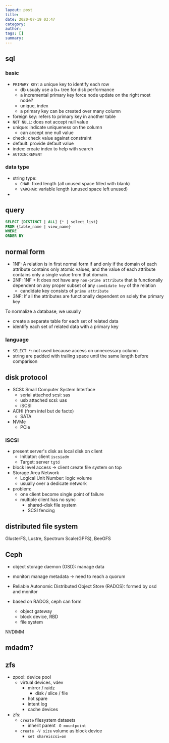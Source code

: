 ```yaml
---
layout: post
title: 
date: 2020-07-19 03:47
category: 
author: 
tags: []
summary: 
---
```


## sql

### basic

* `PRIMARY KEY`: a unique key to identify each row
  * db usualy use a b+ tree for disk performance
  * a incremental primary key force node update on the right most node?
  * unique, index
  * a primary key can be created over many column
* foreign key: refers to primary key in another table
* `NOT NULL`: does not accept null value
* unique: indicate uniqueness on the column
  * can accept one null value
* check: check value against constraint
* default: provide default value
* index: create index to help with search
* `AUTOINCREMENT`

### data type

* string type: 
  * `CHAR`: fixed length (all unused space filled with blank)
  * `VARCHAR`: variable length (unused space left unused)
* 

## query

```sql
SELECT [DISTINCT | ALL] {* | select_list}
FROM {table_name | view_name}
WHERE
ORDER BY
```

## normal form

* 1NF: A relation is in first normal form if and only if the domain of each attribute contains only atomic values, and the value of each attribute contains only a single value from that domain.
* 2NF: 1NF + It does not have any `non-prime attribute` that is functionally dependent on any proper subset of any `candidate key` of the relation
  * candidate key consists of `prime attribute`
* 3NF: If all the attributes are functionally dependent on solely the primary key

To normalize a database, we usually

* create a separate table for each set of related data
* identify each set of related data with a primary key

### language

* `SELECT *`: not used because access on unnecessary column
* string are padded with trailing space until the same length before comparison

## disk protocol

* SCSI: Small Computer System Interface
  * serial attached scsi: sas
  * usb attached scsi: uas
  * iSCSI
* ACHI (from intel but de facto)
  * SATA
* NVMe
  * PCIe

### iSCSI

* present server's disk as local disk on client
  * Initiator: client `iscsiadm`
  * Target: server `tgtd`
* block level access -> client create file system on top
* Storage Area Network
  * Logical Unit Number: logic volume
  * usually over a dedicate network
* problem:
  * one client become single point of failure
  * multiple client has no sync 
    * shared-disk file system
    * SCSI fencing

## distributed file system

GlusterFS, Lustre, Spectrum Scale(GPFS), BeeGFS

## Ceph

* object storage daemon (OSD): manage data
* monitor: manage metadata -> need to reach a quorum

* Reliable Autonomic Distributed Object Store (RADOS): formed by osd and monitor
* based on RADOS, ceph can form
  * object gateway
  * block device, RBD
  * file system

NVDIMM

## mdadm?

## zfs

* zpool: device pool
  * virtual devices, vdev
    * mirror / raidz
      * disk / slice / file
    * hot spare
    * intent log
    * cache devices
* zfs:
  * `create` filesystem datasets
    * inherit parent `-O mountpoint`
  * `create -V size` volume as block device
    * `set shareiscsi=on`
